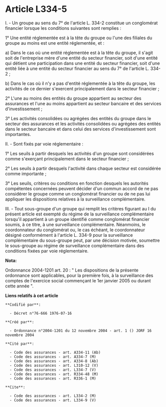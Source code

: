 # Article L334-5

I. - Un groupe au sens du 7° de l'article L. 334-2 constitue un conglomérat financier lorsque les conditions suivantes sont
remplies :

1° Une entité réglementée est à la tête du groupe ou l'une des filiales du groupe au moins est une entité réglementée, et :

a) Dans le cas où une entité réglementée est à la tête du groupe, il s'agit soit de l'entreprise mère d'une entité du secteur
financier, soit d'une entité qui détient une participation dans une entité du secteur financier, soit d'une entité liée à une
entité du secteur financier au sens du 7° de l'article L. 334-2 ;

b) Dans le cas où il n'y a pas d'entité réglementée à la tête du groupe, les activités de ce dernier s'exercent
principalement dans le secteur financier ;

2° L'une au moins des entités du groupe appartient au secteur des assurances et l'une au moins appartient au secteur bancaire
et des services d'investissement ;

3° Les activités consolidées ou agrégées des entités du groupe dans le secteur des assurances et les activités consolidées ou
agrégées des entités dans le secteur bancaire et dans celui des services d'investissement sont importantes.

II. - Sont fixés par voie réglementaire :

1° Les seuils à partir desquels les activités d'un groupe sont considérées comme s'exerçant principalement dans le secteur
financier ;

2° Les seuils à partir desquels l'activité dans chaque secteur est considérée comme importante ;

3° Les seuils, critères ou conditions en fonction desquels les autorités compétentes concernées peuvent décider d'un commun
accord de ne pas considérer le groupe comme un conglomérat financier ou de ne pas lui appliquer les dispositions relatives à
la surveillance complémentaire.

III. - Tout sous-groupe d'un groupe qui remplit les critères figurant au I du présent article est exempté du régime de la
surveillance complémentaire lorsqu'il appartient à un groupe identifié comme conglomérat financier soumis, à ce titre, à une
surveillance complémentaire. Néanmoins, le coordonnateur du conglomérat ou, le cas échéant, le coordonnateur désigné
conformément à l'article L. 334-9 pour la surveillance complémentaire du sous-groupe peut, par une décision motivée,
soumettre le sous-groupe au régime de surveillance complémentaire dans des conditions fixées par voie réglementaire.

**Nota:**

Ordonnance 2004-1201 art. 20 : " Les dispositions de la présente ordonnance sont applicables, pour la première fois, à la
surveillance des comptes de l'exercice social commençant le 1er janvier 2005 ou durant cette année ".

**Liens relatifs à cet article**

	**Codifié par**:

	  - Décret n°76-666 1976-07-16

	**Créé par**:

	  - Ordonnance n°2004-1201 du 12 novembre 2004 - art. 1 () JORF 16 novembre 2004

	**Cité par**:

	  - Code des assurances - art. A334-11 (Ab)
	  - Code des assurances - art. A334-7 (M)
	  - Code des assurances - art. A334-8 (Ab)
	  - Code des assurances - art. L310-12 (V)
	  - Code des assurances - art. L334-7 (V)
	  - Code des assurances - art. R334-48 (M)
	  - Code des assurances - art. R336-1 (M)

	**Cite**:

	  - Code des assurances - art. L334-2 (M)
	  - Code des assurances - art. L334-9 (V)
